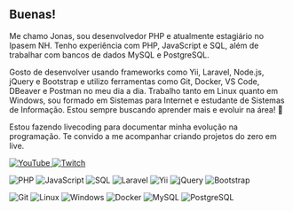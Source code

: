  ## Buenas!

Me chamo Jonas, sou desenvolvedor PHP e atualmente estagiário no Ipasem NH. Tenho experiência com PHP, JavaScript e SQL, além de trabalhar com bancos de dados MySQL e PostgreSQL.

Gosto de desenvolver usando frameworks como Yii, Laravel, Node.js, jQuery e Bootstrap e utilizo ferramentas como Git, Docker, VS Code, DBeaver e Postman no meu dia a dia. Trabalho tanto em Linux quanto em Windows, sou formado em Sistemas para Internet e estudante de Sistemas de Informação. Estou sempre buscando aprender mais e evoluir na área! 🚀

Estou fazendo livecoding para documentar minha evolução na programação. Te convido a me acompanhar criando projetos do zero em live.
 
<p align="left">
  <a href="https://www.youtube.com/@techjonas/streams">
    <img src="https://img.shields.io/badge/YouTube-FF0000?style=for-the-badge&logo=youtube&logoColor=white" alt="YouTube">
  </a>
  <a href="https://m.twitch.tv/techjonas/home">
    <img src="https://img.shields.io/badge/Twitch-6441A4?style=for-the-badge&logo=twitch&logoColor=white" alt="Twitch">
  </a>
</p>

<p align="left">
  <img src="https://img.shields.io/badge/PHP-777BB4?style=for-the-badge&logo=php&logoColor=white" alt="PHP">
  <img src="https://img.shields.io/badge/JavaScript-F7DF1E?style=for-the-badge&logo=javascript&logoColor=black" alt="JavaScript">
  <img src="https://img.shields.io/badge/SQL-4f7dbf?style=for-the-badge&logo=sql&logoColor=white" alt="SQL">
  <img src="https://img.shields.io/badge/Laravel-FF2D20?style=for-the-badge&logo=laravel&logoColor=white" alt="Laravel">
  <img src="https://img.shields.io/badge/Yii-318174?style=for-the-badge&logo=Yii&logoColor=white" alt="Yii">
  <img src="https://img.shields.io/badge/jQuery-0769AD?style=for-the-badge&logo=jquery&logoColor=white" alt="jQuery">
  <img src="https://img.shields.io/badge/Bootstrap-563D7C?style=for-the-badge&logo=bootstrap&logoColor=white" alt="Bootstrap">
</p>

<p align="left">
  <img src="https://img.shields.io/badge/Git-E34F26?style=for-the-badge&logo=git&logoColor=white" alt="Git">
  <img src="https://img.shields.io/badge/Linux-FFF?style=for-the-badge&logo=linux&logoColor=black" alt="Linux">
  <img src="https://img.shields.io/badge/Windows-017AD7?style=for-the-badge&logo=windows&logoColor=white" alt="Windows">
  <img src="https://img.shields.io/badge/Docker-2496ED?style=for-the-badge&logo=docker&logoColor=white" alt="Docker">
  <img src="https://img.shields.io/badge/MySQL-00000F?style=for-the-badge&logo=mysql&logoColor=white" alt="MySQL">
  <img src="https://img.shields.io/badge/PostgreSQL-316192?style=for-the-badge&logo=postgresql&logoColor=white" alt="PostgreSQL">
</p>
